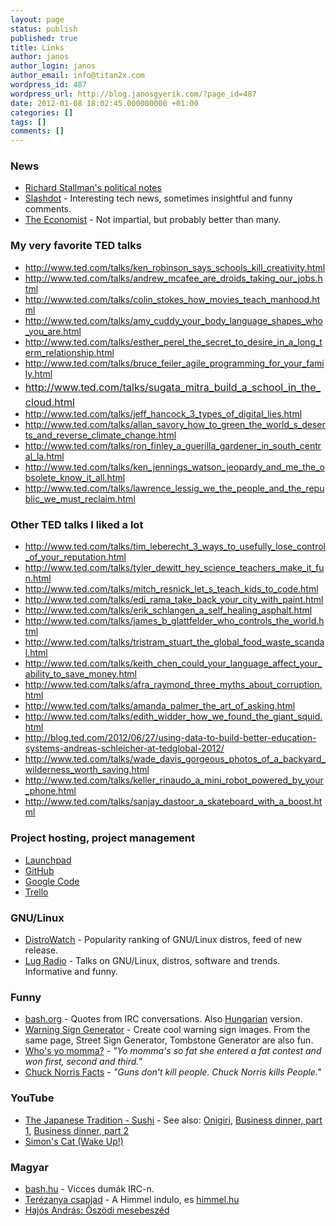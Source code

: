 ```yaml
---
layout: page
status: publish
published: true
title: Links
author: janos
author_login: janos
author_email: info@titan2x.com
wordpress_id: 487
wordpress_url: http://blog.janosgyerik.com/?page_id=487
date: 2012-01-08 18:02:45.000000000 +01:00
categories: []
tags: []
comments: []
---
```

<h3>News</h3>
<div>
<ul>
	<li><a href="http://stallman.org/archives/polnotes.html">Richard Stallman's political notes</a></li>
	<li><a href="http://slashdot.org/">Slashdot</a> - Interesting tech news, sometimes insightful and funny comments.</li>
	<li><a href="http://www.economist.com/">The Economist</a> - Not impartial, but probably better than many.</li>
</ul>
<h3>My very favorite TED talks</h3>
<ul>
	<li><a href="http://www.ted.com/talks/ken_robinson_says_schools_kill_creativity.html">http://www.ted.com/talks/ken_robinson_says_schools_kill_creativity.html</a></li>
	<li><a href="http://www.ted.com/talks/andrew_mcafee_are_droids_taking_our_jobs.html">http://www.ted.com/talks/andrew_mcafee_are_droids_taking_our_jobs.html</a></li>
	<li><a href="http://www.ted.com/talks/ken_robinson_says_schools_kill_creativity.html">http://www.ted.com/talks/colin_stokes_how_movies_teach_manhood.html</a></li>
	<li><a href="http://www.ted.com/talks/amy_cuddy_your_body_language_shapes_who_you_are.html">http://www.ted.com/talks/amy_cuddy_your_body_language_shapes_who_you_are.html</a></li>
	<li><a href="http://www.ted.com/talks/esther_perel_the_secret_to_desire_in_a_long_term_relationship.html">http://www.ted.com/talks/esther_perel_the_secret_to_desire_in_a_long_term_relationship.html</a></li>
	<li><a href="http://www.ted.com/talks/bruce_feiler_agile_programming_for_your_family.html">http://www.ted.com/talks/bruce_feiler_agile_programming_for_your_family.html</a></li>
	<li><a href="http://www.ted.com/talks/sugata_mitra_build_a_school_in_the_cloud.html"><span style="line-height: 1.714285714; font-size: 1rem;">http://www.ted.com/talks/sugata_mitra_build_a_school_in_the_cloud.html</span></a></li>
	<li><a href="http://www.ted.com/talks/jeff_hancock_3_types_of_digital_lies.html">http://www.ted.com/talks/jeff_hancock_3_types_of_digital_lies.html</a></li>
	<li><a href="http://www.ted.com/talks/allan_savory_how_to_green_the_world_s_deserts_and_reverse_climate_change.html">http://www.ted.com/talks/allan_savory_how_to_green_the_world_s_deserts_and_reverse_climate_change.html</a></li>
	<li><a href="http://www.ted.com/talks/ron_finley_a_guerilla_gardener_in_south_central_la.html">http://www.ted.com/talks/ron_finley_a_guerilla_gardener_in_south_central_la.html</a></li>
	<li><a href="http://www.ted.com/talks/ken_jennings_watson_jeopardy_and_me_the_obsolete_know_it_all.html">http://www.ted.com/talks/ken_jennings_watson_jeopardy_and_me_the_obsolete_know_it_all.html</a></li>
	<li><a href="http://www.ted.com/talks/lawrence_lessig_we_the_people_and_the_republic_we_must_reclaim.html">http://www.ted.com/talks/lawrence_lessig_we_the_people_and_the_republic_we_must_reclaim.html</a></li>
</ul>
<h3>Other TED talks I liked a lot</h3>
<ul>
	<li><a href="http://www.ted.com/talks/tim_leberecht_3_ways_to_usefully_lose_control_of_your_reputation.html">http://www.ted.com/talks/tim_leberecht_3_ways_to_usefully_lose_control_of_your_reputation.html</a></li>
	<li><a href="http://www.ted.com/talks/tyler_dewitt_hey_science_teachers_make_it_fun.html">http://www.ted.com/talks/tyler_dewitt_hey_science_teachers_make_it_fun.html</a></li>
	<li><a href="http://www.ted.com/talks/mitch_resnick_let_s_teach_kids_to_code.html">http://www.ted.com/talks/mitch_resnick_let_s_teach_kids_to_code.html</a></li>
	<li><a href="http://www.ted.com/talks/edi_rama_take_back_your_city_with_paint.html">http://www.ted.com/talks/edi_rama_take_back_your_city_with_paint.html</a></li>
	<li><a href="http://www.ted.com/talks/erik_schlangen_a_self_healing_asphalt.html">http://www.ted.com/talks/erik_schlangen_a_self_healing_asphalt.html</a></li>
	<li><a href="http://www.ted.com/talks/james_b_glattfelder_who_controls_the_world.html">http://www.ted.com/talks/james_b_glattfelder_who_controls_the_world.html</a></li>
	<li><a href="http://www.ted.com/talks/tristram_stuart_the_global_food_waste_scandal.html">http://www.ted.com/talks/tristram_stuart_the_global_food_waste_scandal.html</a></li>
	<li><a href="http://www.ted.com/talks/keith_chen_could_your_language_affect_your_ability_to_save_money.html">http://www.ted.com/talks/keith_chen_could_your_language_affect_your_ability_to_save_money.html</a></li>
	<li><a href="http://www.ted.com/talks/afra_raymond_three_myths_about_corruption.html">http://www.ted.com/talks/afra_raymond_three_myths_about_corruption.html</a></li>
	<li><a href="http://www.ted.com/talks/amanda_palmer_the_art_of_asking.html">http://www.ted.com/talks/amanda_palmer_the_art_of_asking.html</a></li>
	<li><a href="http://www.ted.com/talks/edith_widder_how_we_found_the_giant_squid.html">http://www.ted.com/talks/edith_widder_how_we_found_the_giant_squid.html</a></li>
	<li><a href="http://blog.ted.com/2012/06/27/using-data-to-build-better-education-systems-andreas-schleicher-at-tedglobal-2012/">http://blog.ted.com/2012/06/27/using-data-to-build-better-education-systems-andreas-schleicher-at-tedglobal-2012/</a></li>
	<li><a href="http://www.ted.com/talks/wade_davis_gorgeous_photos_of_a_backyard_wilderness_worth_saving.html">http://www.ted.com/talks/wade_davis_gorgeous_photos_of_a_backyard_wilderness_worth_saving.html</a></li>
	<li><a href="http://www.ted.com/talks/keller_rinaudo_a_mini_robot_powered_by_your_phone.html">http://www.ted.com/talks/keller_rinaudo_a_mini_robot_powered_by_your_phone.html</a></li>
	<li><a href="http://www.ted.com/talks/sanjay_dastoor_a_skateboard_with_a_boost.html">http://www.ted.com/talks/sanjay_dastoor_a_skateboard_with_a_boost.html</a></li>
</ul>
</div>
<h3>Project hosting, project management</h3>
<div>
<ul>
	<li><a href="http://launchpad.net/">Launchpad</a></li>
	<li><a href="https://github.com/">GitHub</a></li>
	<li><a href="http://code.google.com/">Google Code</a></li>
	<li><a href="http://trello.com">Trello</a></li>
</ul>
</div>
<h3>GNU/Linux</h3>
<div>
<ul>
	<li><a href="http://distrowatch.com/">DistroWatch</a> - Popularity ranking of GNU/Linux distros, feed of new release.</li>
	<li><a href="http://www.lugradio.org/">Lug Radio</a> - Talks on GNU/Linux, distros, software and trends. Informative and funny.</li>
</ul>
</div>
<h3>Funny</h3>
<div>
<ul>
	<li><a href="http://bash.org/?top">bash.org</a> - Quotes from IRC conversations. Also <a href="http://bash.hu/top100">Hungarian</a> version.</li>
	<li><a href="http://www.warningsigngenerator.com/">Warning Sign Generator</a> - Create cool warning sign images. From the same page, Street Sign Generator, Tombstone Generator are also fun.</li>
	<li><a href="http://www.mommajoke.com/Default.htm">Who's yo momma?</a> - <em>"Yo momma's so fat she entered a fat contest and won first, second and third."</em></li>
	<li><a href="http://www.chucknorrisfacts.com/">Chuck Norris Facts</a> - <em>"Guns don't kill people. Chuck Norris kills People."</em></li>
</ul>
</div>
<h3>YouTube</h3>
<div>
<ul>
	<li><a href="http://www.youtube.com/watch?v=0b75cl4-qRE">The Japanese Tradition - Sushi</a> - See also: <a href="http://www.youtube.com/watch?v=CJZuQvmSR2k">Onigiri</a>, <a href="http://www.youtube.com/watch?v=x88Ya2J3QKw">Business dinner, part 1</a>, <a href="http://www.youtube.com/watch?v=rwT2s4lavvU">Business dinner, part 2</a></li>
	<li><a href="http://www.youtube.com/watch?v=w0ffwDYo00Q">Simon's Cat (Wake Up!)</a></li>
</ul>
</div>
<h3>Magyar</h3>
<div>
<ul>
	<li><a href="http://bash.hu/top100">bash.hu</a> - Vicces dumák IRC-n.</li>
	<li><a href="http://youtube.com/watch?v=Qir9s1dpN6g">Terézanya csapjad</a> - A Himmel indulo, es <a href="http://himmel.hu/">himmel.hu</a></li>
	<li><a href="http://www.youtube.com/watch?v=Y25IbBdFTLM">Hajós András: Õszödi mesebeszéd</a></li>
</ul>
</div>
